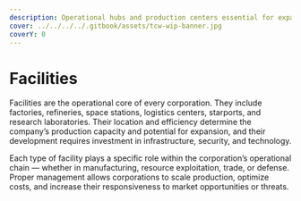```yaml
---
description: Operational hubs and production centers essential for expansion and logistics.
cover: ../../../../.gitbook/assets/tcw-wip-banner.jpg
coverY: 0
---
```


# Facilities

Facilities are the operational core of every corporation. They include factories, refineries, space stations, logistics centers, starports, and research laboratories. Their location and efficiency determine the company’s production capacity and potential for expansion, and their development requires investment in infrastructure, security, and technology.

Each type of facility plays a specific role within the corporation’s operational chain — whether in manufacturing, resource exploitation, trade, or defense. Proper management allows corporations to scale production, optimize costs, and increase their responsiveness to market opportunities or threats.
